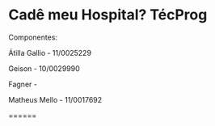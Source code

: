 ﻿Cadê meu Hospital?
TécProg
======


Componentes:

Átilla Gallio - 11/0025229

Geison -	10/0029990

Fagner -

Matheus Mello - 11/0017692


======
